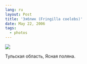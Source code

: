 ```yaml
---
lang: ru
layout: Post
title: 'Зяблик (Fringilla coelebs)'
date: May 22, 2006
tags:
  - photos
---
```


![](/images/blog/MG-6962.jpg)

Тульская область, Ясная поляна.
